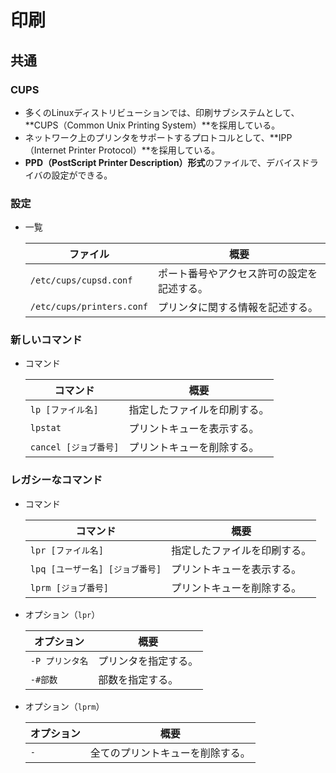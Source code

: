 # 印刷

## 共通

### CUPS

- 多くのLinuxディストリビューションでは、印刷サブシステムとして、
  **CUPS（Common Unix Printing System）**を採用している。
- ネットワーク上のプリンタをサポートするプロトコルとして、**IPP（Internet Printer Protocol）**を採用している。
- **PPD（PostScript Printer Description）形式**のファイルで、デバイスドライバの設定ができる。

### 設定

- 一覧

  | ファイル                  | 概要                                       |
  | ------------------------- | ------------------------------------------ |
  | `/etc/cups/cupsd.conf`    | ポート番号やアクセス許可の設定を記述する。 |
  | `/etc/cups/printers.conf` | プリンタに関する情報を記述する。           |

### 新しいコマンド

- コマンド

  |コマンド|概要|
  |---|---|
  |`lp [ファイル名]`|指定したファイルを印刷する。|
  |`lpstat`|プリントキューを表示する。|
  |`cancel [ジョブ番号]`|プリントキューを削除する。|

### レガシーなコマンド

- コマンド

  |コマンド|概要|
  |---|---|
  |`lpr [ファイル名]`|指定したファイルを印刷する。|
  |`lpq [ユーザー名] [ジョブ番号]`|プリントキューを表示する。|
  |`lprm [ジョブ番号]`|プリントキューを削除する。|

- オプション（`lpr`）

  | オプション      | 概要                 |
  | --------------- | -------------------- |
  | `-P プリンタ名` | プリンタを指定する。 |
  | `-#部数`        | 部数を指定する。     |

- オプション（`lprm`）

  |オプション|概要|
  |---|---|
  |`-`|全てのプリントキューを削除する。|
